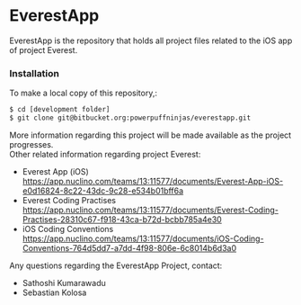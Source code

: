 # EverestApp
EverestApp is the repository that holds all project files related to the iOS app of project Everest.
### Installation
To make a local copy of this repository,:
```sh
$ cd [development folder]
$ git clone git@bitbucket.org:powerpuffninjas/everestapp.git
```
More information regarding this project will be made available as the project progresses.  
Other related information regarding project Everest:  
- Everest App (iOS)  
https://app.nuclino.com/teams/13:11577/documents/Everest-App-iOS-e0d16824-8c22-43dc-9c28-e534b01bff6a  
- Everest Coding Practises  
https://app.nuclino.com/teams/13:11577/documents/Everest-Coding-Practises-28310c67-f918-43ca-b72d-bcbb785a4e30  
- iOS Coding Conventions  
https://app.nuclino.com/teams/13:11577/documents/iOS-Coding-Conventions-764d5dd7-a7dd-4f98-806e-6c8014b6d3a0    

Any questions regarding the EverestApp Project, contact:  
- Sathoshi Kumarawadu 
- Sebastian Kolosa
